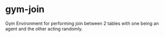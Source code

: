 # gym-join
Gym Environment for performing join between 2 tables with one being an agent and the other acting randomly.
